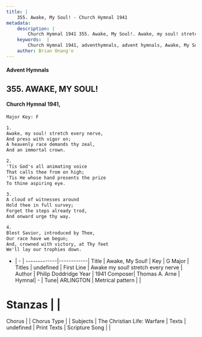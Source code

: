 ```yaml
---
title: |
    355. Awake, My Soul! - Church Hymnal 1941
metadata:
    description: |
        Church Hymnal 1941 355. Awake, My Soul!. Awake, my soul! stretch every nerve, And press with vigor on; A heavenly race demands thy zeal, And an immortal crown. 
    keywords:  |
        Church Hymnal 1941, adventhymnals, advent hymnals, Awake, My Soul!, Awake my soul! stretch every nerve. 
    author: Brian Onang'o
---
```


#### Advent Hymnals
## 355. AWAKE, MY SOUL!
####  Church Hymnal 1941,

```txt
Major Key: F

1.
Awake, my soul! stretch every nerve,
And press with vigor on;
A heavenly race demands thy zeal,
And an immortal crown.

2.
'Tis God's all animating voice
That calls thee from on high;
'Tis He whose hand presents the prize
To thine aspiring eye.

3.
A cloud of witnesses around
Hold thee in full survey;
Forget the steps already trod,
And onward urge thy way.

4.
Blest Savior, introduced by Thee,
Our race have we begun;
And, crowned with victory, at Thy feet
We'll lay our trophies down.

```

- |   -  |
-------------|------------|
Title | Awake, My Soul! |
Key | G Major |
Titles | undefined |
First Line | Awake my soul! stretch every nerve |
Author | Philip Doddridge
Year | 1941
Composer| Thomas A. Arne |
Hymnal|  - |
Tune| ARLINGTON |
Metrical pattern | |
# Stanzas |  |
Chorus |  |
Chorus Type |  |
Subjects | The Christian Life: Warfare |
Texts | undefined |
Print Texts | 
Scripture Song |  |
    
